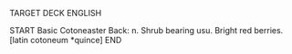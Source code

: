 TARGET DECK
ENGLISH

START
Basic
Cotoneaster
Back: n. Shrub bearing usu. Bright red berries. [latin cotoneum *quince]
END
